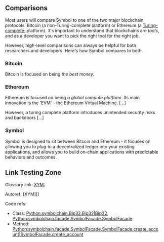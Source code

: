 ## Comparisons

Most users will compare Symbol to one of the two major blockchain protocols: Bitcoin (a non-Turing-complete platform) or Ethereum (a <Turing-complete:> platform). It's important to understand that blockchains are *tools*, and as a developer you want to pick the right tool for the right job.

However, high-level comparisons can always be helpful for both researchers and developers. Here's how Symbol compares to both.

### Bitcoin

Bitcoin is focused on being *the best money*.

### Ethereum

Ethereum is focused on being *a global compute platform*. Its main innovation is the 'EVM' - the Ethereum Virtual Machine. [...]

However, a turing complete platform introduces unintended security risks and backdoors [...]

### Symbol

Symbol is designed to sit between Bitcoin and Ethereum - it focuses on allowing you to *plug-in* a decentralized ledger into your existing applications, and allows you to build on-chain applications with predictable behaviors and outcomes.

## Link Testing Zone

Glossary link: <XYM:>

Autoref: [XYM][]

Code refs:

* Class: <Python:symbolchain.Bip32.Bip32|Bip32>, <Python:symbolchain.facade.SymbolFacade.SymbolFacade>
* Method:  <Python:symbolchain.facade.SymbolFacade.SymbolFacade.create_account|SymbolFacade.create_account>
